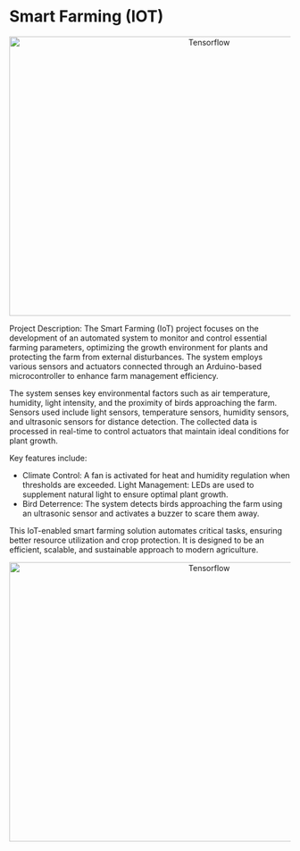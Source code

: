 # Smart Farming (IOT)

<a><center><img src="./Figs/Lights_OFF.jpg" alt="Tensorflow" width="700" height="500"/></center></a>

Project Description: The Smart Farming (IoT) project focuses on the development of an automated system to monitor and control essential farming parameters, optimizing the growth environment for plants and protecting the farm from external disturbances. The system employs various sensors and actuators connected through an Arduino-based microcontroller to enhance farm management efficiency.

The system senses key environmental factors such as air temperature, humidity, light intensity, and the proximity of birds approaching the farm. Sensors used include light sensors, temperature sensors, humidity sensors, and ultrasonic sensors for distance detection. The collected data is processed in real-time to control actuators that maintain ideal conditions for plant growth.

Key features include:

- Climate Control: A fan is activated for heat and humidity regulation when thresholds are exceeded.
Light Management: LEDs are used to supplement natural light to ensure optimal plant growth.
- Bird Deterrence: The system detects birds approaching the farm using an ultrasonic sensor and activates a buzzer to scare them away.

This IoT-enabled smart farming solution automates critical tasks, ensuring better resource utilization and crop protection. It is designed to be an efficient, scalable, and sustainable approach to modern agriculture.


<a><center><img src="./Figs/Lights_ON.jpg" alt="Tensorflow" width="700" height="500"/></center></a>

